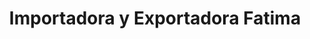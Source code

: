 ---
title: "Importadora y Exportadora Fatima"
url: /ciudad-de-panama/importadora-y-exportadora-fatima/
shop: Allgemein
---